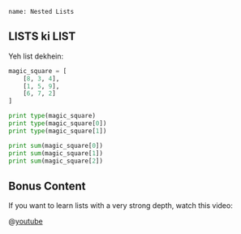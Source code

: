 ```ngMeta
name: Nested Lists
```

## LISTS ki LIST

Yeh list dekhein:

```python
magic_square = [
    [8, 3, 4],
    [1, 5, 9],
    [6, 7, 2]
]

print type(magic_square)
print type(magic_square[0])
print type(magic_square[1])

print sum(magic_square[0])
print sum(magic_square[1])
print sum(magic_square[2])
```

## Bonus Content
If you want to learn lists with a very strong depth, watch this video:

@[youtube](9rLdQP3g4fw)

